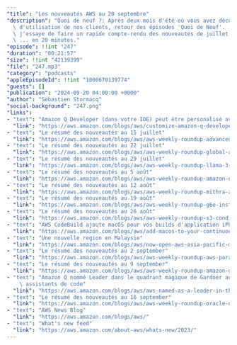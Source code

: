 ```yaml
---
"title": "Les nouveautés AWS au 20 septembre"
"description": "Quoi de neuf ?: Après deux mois d'été où vous avez découvert des cas\
  \ d'utilisation de nos clients, retour des épisodes 'Quoi de Neuf'.  Cette semaine,\
  \ j'essaye de faire un rapide compte-rendu des nouveautés de juillet, août et septembre\
  \ ... en 20 minutes."
"episode": !!int "247"
"duration": "00:21:57"
"size": !!int "42139399"
"file": "247.mp3"
"category": "podcasts"
"appleEpisodeId": !!int "1000670139774"
"guests": []
"publication": "2024-09-20 04:00:00 +0000"
"author": "Sébastien Stormacq"
"social-background": "247.png"
"links":
- "text": "Amazon Q Developer (dans votre IDE) peut être personalisé avec votre code"
  "link": "https://aws.amazon.com/blogs/aws/customize-amazon-q-developer-in-your-ide-with-your-private-code-base/"
- "text": "Le résumé des nouveautés au 15 juillet"
  "link": "https://aws.amazon.com/blogs/aws/aws-weekly-roundup-advanced-capabilities-in-amazon-bedrock-and-amazon-q-and-more-july-15-2024/"
- "text": "Le résumé des nouveautés au 22 juillet"
  "link": "https://aws.amazon.com/blogs/aws/aws-weekly-roundup-global-aws-heroes-summit-aws-lambda-amazon-redshift-and-more-july-22-2024/"
- "text": "Le résumé des nouveautés au 29 juillet"
  "link": "https://aws.amazon.com/blogs/aws/aws-weekly-roundup-llama-3-1-mistral-large-2-aws-step-functions-aws-certifications-update-and-more-july-29-2024/"
- "text": "Le résumé des nouveautés au 5 août"
  "link": "https://aws.amazon.com/blogs/aws/aws-weekly-roundup-amazon-q-business-aws-cloudformation-amazon-workspaces-update-and-more-aug-5-2024/"
- "text": "Le résumé des nouveautés au 12 août"
  "link": "https://aws.amazon.com/blogs/aws/aws-weekly-roundup-mithra-amazon-titan-image-generator-v2-aws-genai-lofts-and-more-august-12-2024/"
- "text": "Le résumé des nouveautés au 19 août"
  "link": "https://aws.amazon.com/blogs/aws/aws-weekly-roundup-g6e-instances-karpenter-amazon-prime-day-metrics-aws-certifications-update-and-more-august-19-2024/"
- "text": "Le résumé des nouveautés au 26 août"
  "link": "https://aws.amazon.com/blogs/aws/aws-weekly-roundup-s3-conditional-writes-aws-lambda-jaws-pankration-and-more-august-26-2024/"
- "text": "AWS CodeBuild ajoute macOS pour vos builds d'application iPhone ou iPad"
  "link": "https://aws.amazon.com/blogs/aws/add-macos-to-your-continuous-integration-pipelines-with-aws-codebuild/"
- "text": "Une nouvelle region en Malaysie"
  "link": "https://aws.amazon.com/blogs/aws/now-open-aws-asia-pacific-malaysia-region/"
- "text": "Le résumé des nouveautés au 2 september"
  "link": "https://aws.amazon.com/blogs/aws/aws-weekly-roundup-aws-parallel-computing-service-amazon-ec2-status-checks-and-more-september-2-2024/"
- "text": "Le résumé des nouveautés au 9 september"
  "link": "https://aws.amazon.com/blogs/aws/aws-weekly-roundup-amazon-dynamodb-aws-appsync-storage-browser-for-amazon-s3-and-more-september-9-2024/"
- "text": "Amazon Q nommé Leader dans le quadrant magique de Gardner au sujet des\
    \ assistants de code"
  "link": "https://aws.amazon.com/blogs/aws/aws-named-as-a-leader-in-the-first-gartner-magic-quadrant-for-ai-code-assistants/"
- "text": "Le résumé des nouveautés au 16 september"
  "link": "https://aws.amazon.com/blogs/aws/aws-weekly-roundup-oracle-databaseaws-amazon-rds-aws-privatelink-amazon-msk-amazon-eventbridge-amazon-sagemaker-and-more/"
- "text": "AWS News Blog"
  "link": "https://aws.amazon.com/blogs/aws/"
- "text": "What's new feed"
  "link": "https://aws.amazon.com/about-aws/whats-new/2023/"
---
```

